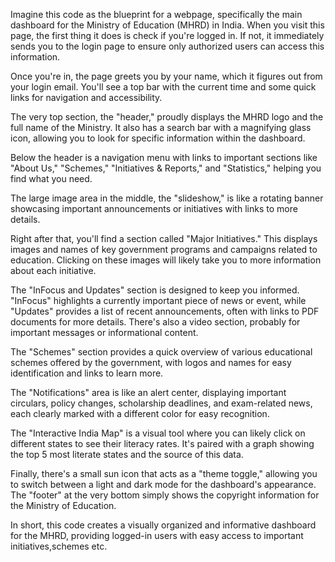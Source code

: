 Imagine this code as the blueprint for a webpage, specifically the main dashboard for the Ministry of Education (MHRD) in India. When you visit this page, the first thing it does is check if you're logged in. If not, it immediately sends you to the login page to ensure only authorized users can access this information.

Once you're in, the page greets you by your name, which it figures out from your login email. You'll see a top bar with the current time and some quick links for navigation and accessibility.

The very top section, the "header," proudly displays the MHRD logo and the full name of the Ministry. It also has a search bar with a magnifying glass icon, allowing you to look for specific information within the dashboard.

Below the header is a navigation menu with links to important sections like "About Us," "Schemes," "Initiatives & Reports," and "Statistics," helping you find what you need.

The large image area in the middle, the "slideshow," is like a rotating banner showcasing important announcements or initiatives with links to more details.

Right after that, you'll find a section called "Major Initiatives." This displays images and names of key government programs and campaigns related to education. Clicking on these images will likely take you to more information about each initiative.

The "InFocus and Updates" section is designed to keep you informed. "InFocus" highlights a currently important piece of news or event, while "Updates" provides a list of recent announcements, often with links to PDF documents for more details. There's also a video section, probably for important messages or informational content.

The "Schemes" section provides a quick overview of various educational schemes offered by the government, with logos and names for easy identification and links to learn more.

The "Notifications" area is like an alert center, displaying important circulars, policy changes, scholarship deadlines, and exam-related news, each clearly marked with a different color for easy recognition.

The "Interactive India Map" is a visual tool where you can likely click on different states to see their literacy rates. It's paired with a graph showing the top 5 most literate states and the source of this data.

Finally, there's a small sun icon that acts as a "theme toggle," allowing you to switch between a light and dark mode for the dashboard's appearance. The "footer" at the very bottom simply shows the copyright information for the Ministry of Education.

In short, this code creates a visually organized and informative dashboard for the MHRD, providing logged-in users with easy access to important initiatives,schemes etc.

